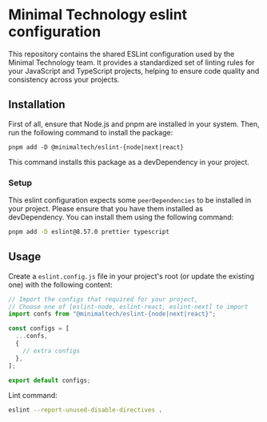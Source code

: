 # Minimal Technology eslint configuration

This repository contains the shared ESLint configuration used by the Minimal Technology team. It provides a standardized set of linting rules for your JavaScript and TypeScript projects, helping to ensure code quality and consistency across your projects.

## Installation

First of all, ensure that Node.js and pnpm are installed in your system. Then, run the following command to install the package:

```
pnpm add -D @minimaltech/eslint-{node|next|react}
```

This command installs this package as a devDependency in your project.

### Setup

This eslint configuration expects some `peerDependencies` to be installed in your project. Please ensure that you have them installed as devDependency.
You can install them using the following command:

```bash
pnpm add -D eslint@8.57.0 prettier typescript
```

## Usage

Create a `eslint.config.js` file in your project's root (or update the existing one) with the following content:

```ts
// Import the configs that required for your project,
// Choose one of [eslint-node, eslint-react, eslint-next] to import
import confs from "@minimaltech/eslint-{node|next|react}";

const configs = [
  ...confs,
  {
    // extra configs
  },
];

export default configs;
```

Lint command:

```bash
eslint --report-unused-disable-directives .
```
